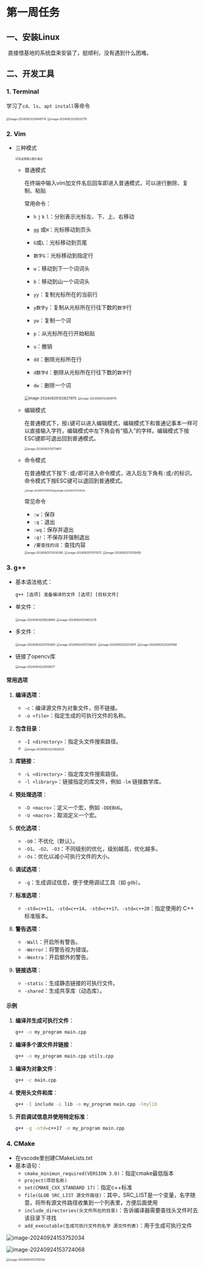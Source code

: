 # **第一周任务**

## 一、安装Linux

​	直接借基地的系统盘来安装了，挺顺利，没有遇到什么困难。

## 二、开发工具

### 1. Terminal

学习了`cd`、`ls`、`apt install`等命令

<img src="/home/laurent/.config/Typora/typora-user-images/image-20240923230448774.png" alt="image-20240923230448774" style="zoom:50%;" />

<img src="/home/laurent/.config/Typora/typora-user-images/image-20240923230532710.png" alt="image-20240923230532710" style="zoom:50%;" />

### 2. Vim

- 三种模式

  <img src="https://i-blog.csdnimg.cn/blog_migrate/93519d09968c6d719e2a34bf89b17e37.png" alt="在这里插入图片描述" style="zoom:50%;" />

  - 普通模式

    在终端中输入vim加文件名后回车即进入普通模式，可以进行删除、复制、粘贴

    常用命令：

    - `h` `j` `k` `l`：分别表示光标左、下、上、右移动
    - `gg` 或`H`：光标移动到页头
    - `G`或`L`：光标移动到页尾
    - `数字G`：光标移动到指定行
    - `w`：移动到下一个词词头
    - `b`：移动到山一个词词头

    - `yy`：复制光标所在的当前行
    - `y数字y`：复制从光标所在行往下数的`数字`行
    - `yw`：复制一个词
    - `p`：从光标所在行开始粘贴
    - `u`：撤销
    - `dd`：删除光标所在行
    - `d数字d`：删除从光标所在行往下数的`数字`行
    - `dw`：删除一个词

    <img src="/home/laurent/.config/Typora/typora-user-images/image-20240925102827975.png" alt="image-20240925102827975" style="zoom: 67%;" />

    <img src="/home/laurent/.config/Typora/typora-user-images/image-20240925102859179.png" alt="image-20240925102859179" style="zoom:50%;" />

  - 编辑模式

    在普通模式下，按`i`键可以进入编辑模式，编辑模式下和普通记事本一样可以直接输入字符，编辑模式中左下角会有“插入”的字样。编辑模式下按ESC键即可退出回到普通模式。

    <img src="/home/laurent/.config/Typora/typora-user-images/image-20240925110714611.png" alt="image-20240925110714611" style="zoom:50%;" />

  - 命令模式

    在普通模式下按下`:`或`/`即可进入命令模式，进入后左下角有`:`或`/`的标识。命令模式下按ESC键可以退回到普通模式。

    <img src="/home/laurent/.config/Typora/typora-user-images/image-20240925111655620.png" alt="image-20240925111655620" style="zoom:40%;" /><img src="/home/laurent/.config/Typora/typora-user-images/image-20240925111728528.png" alt="image-20240925111728528" style="zoom:40%;" />

    常见命令

    - `:w`：保存
    - `:q`：退出
    - `:wq`：保存并退出
    - `:q!`：不保存并强制退出
    - `/要查找的词`：查找内容

    <img src="/home/laurent/.config/Typora/typora-user-images/image-20240925113030385.png" alt="image-20240925113030385" style="zoom:50%;" />

    <img src="/home/laurent/.config/Typora/typora-user-images/image-20240925113111073.png" alt="image-20240925113111073" style="zoom:50%;" />

    <img src="/home/laurent/.config/Typora/typora-user-images/image-20240925113129450.png" alt="image-20240925113129450" style="zoom:50%;" />

    

### 3. g++

- 基本语法格式：

  ```
  g++ [选项] 准备编译的文件 [选项] [目标文件]
  ```

- 单文件：

  <img src="/home/laurent/.config/Typora/typora-user-images/image-20240924205626895.png" alt="image-20240924205626895" style="zoom:50%;" />

  <img src="/home/laurent/.config/Typora/typora-user-images/image-20240924204853278.png" alt="image-20240924204853278" style="zoom:50%;" />

- 多文件：

  <img src="/home/laurent/.config/Typora/typora-user-images/image-20240924205700493.png" alt="image-20240924205700493" style="zoom:50%;" />

  <img src="/home/laurent/.config/Typora/typora-user-images/image-20240924205726630.png" alt="image-20240924205726630" style="zoom:50%;" />

  <img src="/home/laurent/.config/Typora/typora-user-images/image-20240924225313911.png" alt="image-20240924225313911" style="zoom:50%;" />

  <img src="/home/laurent/.config/Typora/typora-user-images/image-20240924225241588.png" alt="image-20240924225241588" style="zoom:50%;" />

- 链接了opencv库

  <img src="/home/laurent/.config/Typora/typora-user-images/image-20240924223548577.png" alt="image-20240924223548577" style="zoom:50%;" />

  

#### 常用选项

1. **编译选项**：
   - `-c`：编译源文件为对象文件，但不链接。
   - `-o <file>`：指定生成的可执行文件的名称。

2. **包含目录**：
   - `-I <directory>`：指定头文件搜索路径。
   - <img src="/home/laurent/.config/Typora/typora-user-images/image-20240924223826525.png" alt="image-20240924223826525" style="zoom:50%;" />
   
3. **库链接**：
   - `-L <directory>`：指定库文件搜索路径。
   - `-l <library>`：链接指定的库文件，例如 `-lm` 链接数学库。

4. **预处理选项**：
   - `-D <macro>`：定义一个宏，例如 `-DDEBUG`。
   - `-U <macro>`：取消定义一个宏。

5. **优化选项**：
   - `-O0`：不优化（默认）。
   - `-O1`、`-O2`、`-O3`：不同级别的优化，级别越高，优化越多。
   - `-Os`：优化以减小可执行文件的大小。

6. **调试选项**：
   - `-g`：生成调试信息，便于使用调试工具（如 `gdb`）。

7. **标准选项**：
   - `-std=c++11`、`-std=c++14`、`-std=c++17`、`-std=c++20`：指定使用的 C++ 标准版本。

8. **警告选项**：
   - `-Wall`：开启所有警告。
   - `-Werror`：将警告视为错误。
   - `-Wextra`：开启额外的警告。

9. **链接选项**：
   - `-static`：生成静态链接的可执行文件。
   - `-shared`：生成共享库（动态库）。

#### 示例

1. **编译并生成可执行文件**：
   ```bash
   g++ -o my_program main.cpp
   ```

2. **编译多个源文件并链接**：
   ```bash
   g++ -o my_program main.cpp utils.cpp
   ```

3. **编译为对象文件**：
   ```bash
   g++ -c main.cpp
   ```

4. **使用头文件和库**：
   ```bash
   g++ -I include -L lib -o my_program main.cpp -lmylib
   ```

5. **开启调试信息并使用特定标准**：
   ```bash
   g++ -g -std=c++17 -o my_program main.cpp
   ```

### 4. CMake

- 在vscode里创建CMakeLists.txt
- 基本语句：
  - `cmake_minimun_required(VERSION 3.0)`：指定cmake最低版本
  - `project(项目名称)`
  - `set(CMAKE_CXX_STANDARD 17)`：指定c++标准
  - `file(GLOB SRC_LIST 源文件路径)`：其中，SRC_LIST是一个变量，名字随意，将所有源文件路径收集到一个列表里，方便后面使用
  - `include_directories(头文件所在的目录)`：告诉编译器需要查找头文件时去该目录下寻找
  - `add_executable(生成可执行文件的名字 源文件列表)`：用于生成可执行文件

![image-20240924153752034](/home/laurent/.config/Typora/typora-user-images/image-20240924153752034.png)

![image-20240924153724068](/home/laurent/.config/Typora/typora-user-images/image-20240924153724068.png)

<img src="/home/laurent/.config/Typora/typora-user-images/image-20240924153705124.png" alt="image-20240924153705124" style="zoom:50%;" />
